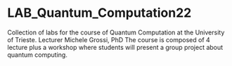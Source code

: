 # LAB_Quantum_Computation22
Collection of labs for the course of Quantum Computation at the University of Trieste. Lecturer Michele Grossi, PhD
The course is composed of 4 lecture plus a workshop where students will present a group project about quantum computing.

